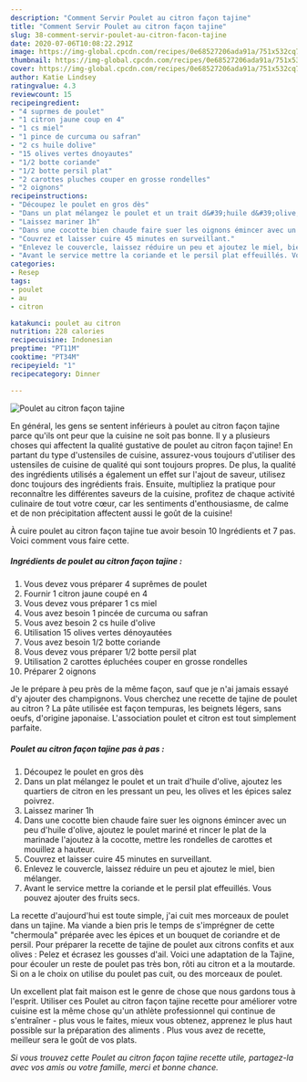 ```yaml
---
description: "Comment Servir Poulet au citron façon tajine"
title: "Comment Servir Poulet au citron façon tajine"
slug: 38-comment-servir-poulet-au-citron-facon-tajine
date: 2020-07-06T10:08:22.291Z
image: https://img-global.cpcdn.com/recipes/0e68527206ada91a/751x532cq70/poulet-au-citron-facon-tajine-photo-principale-de-la-recette.jpg
thumbnail: https://img-global.cpcdn.com/recipes/0e68527206ada91a/751x532cq70/poulet-au-citron-facon-tajine-photo-principale-de-la-recette.jpg
cover: https://img-global.cpcdn.com/recipes/0e68527206ada91a/751x532cq70/poulet-au-citron-facon-tajine-photo-principale-de-la-recette.jpg
author: Katie Lindsey
ratingvalue: 4.3
reviewcount: 15
recipeingredient:
- "4 suprmes de poulet"
- "1 citron jaune coup en 4"
- "1 cs miel"
- "1 pince de curcuma ou safran"
- "2 cs huile dolive"
- "15 olives vertes dnoyautes"
- "1/2 botte coriande"
- "1/2 botte persil plat"
- "2 carottes pluches couper en grosse rondelles"
- "2 oignons"
recipeinstructions:
- "Découpez le poulet en gros dès"
- "Dans un plat mélangez le poulet et un trait d&#39;huile d&#39;olive, ajoutez les quartiers de citron en les pressant un peu, les olives et les épices salez poivrez."
- "Laissez mariner 1h"
- "Dans une cocotte bien chaude faire suer les oignons émincer avec un peu d&#39;huile d&#39;olive, ajoutez le poulet mariné et rincer le plat de la marinade l&#39;ajoutez à la cocotte, mettre les rondelles de carottes et mouillez a hauteur."
- "Couvrez et laisser cuire 45 minutes en surveillant."
- "Enlevez le couvercle, laissez réduire un peu et ajoutez le miel, bien mélanger."
- "Avant le service mettre la coriande et le persil plat effeuillés. Vous pouvez ajouter des fruits secs."
categories:
- Resep
tags:
- poulet
- au
- citron

katakunci: poulet au citron 
nutrition: 228 calories
recipecuisine: Indonesian
preptime: "PT11M"
cooktime: "PT34M"
recipeyield: "1"
recipecategory: Dinner

---
```



![Poulet au citron façon tajine](https://img-global.cpcdn.com/recipes/0e68527206ada91a/751x532cq70/poulet-au-citron-facon-tajine-photo-principale-de-la-recette.jpg)

En général, les gens se sentent inférieurs à poulet au citron façon tajine parce qu'ils ont peur que la cuisine ne soit pas bonne. Il y a plusieurs choses qui affectent la qualité gustative de poulet au citron façon tajine! En partant du type d'ustensiles de cuisine, assurez-vous toujours d'utiliser des ustensiles de cuisine de qualité qui sont toujours propres. De plus, la qualité des ingrédients utilisés a également un effet sur l'ajout de saveur, utilisez donc toujours des ingrédients frais. Ensuite, multipliez la pratique pour reconnaître les différentes saveurs de la cuisine, profitez de chaque activité culinaire de tout votre cœur, car les sentiments d'enthousiasme, de calme et de non précipitation affectent aussi le goût de la cuisine!

<!--inarticleads1-->

À cuire poulet au citron façon tajine tue avoir besoin 10 Ingrédients et 7 pas. Voici comment vous faire cette.

##### Ingrédients de poulet au citron façon tajine :

1. Vous devez vous préparer 4 suprêmes de poulet
1. Fournir 1 citron jaune coupé en 4
1. Vous devez vous préparer 1 cs miel
1. Vous avez besoin 1 pincée de curcuma ou safran
1. Vous avez besoin 2 cs huile d&#39;olive
1. Utilisation 15 olives vertes dénoyautées
1. Vous avez besoin 1/2 botte coriande
1. Vous devez vous préparer 1/2 botte persil plat
1. Utilisation 2 carottes épluchées couper en grosse rondelles
1. Préparer 2 oignons


Je le prépare à peu près de la même façon, sauf que je n&#39;ai jamais essayé d&#39;y ajouter des champignons. Vous cherchez une recette de tajine de poulet au citron ? La pâte utilisée est façon tempuras, les beignets légers, sans oeufs, d&#39;origine japonaise. L&#39;association poulet et citron est tout simplement parfaite. 

<!--inarticleads2-->

##### Poulet au citron façon tajine pas à pas :

1. Découpez le poulet en gros dès
1. Dans un plat mélangez le poulet et un trait d&#39;huile d&#39;olive, ajoutez les quartiers de citron en les pressant un peu, les olives et les épices salez poivrez.
1. Laissez mariner 1h
1. Dans une cocotte bien chaude faire suer les oignons émincer avec un peu d&#39;huile d&#39;olive, ajoutez le poulet mariné et rincer le plat de la marinade l&#39;ajoutez à la cocotte, mettre les rondelles de carottes et mouillez a hauteur.
1. Couvrez et laisser cuire 45 minutes en surveillant.
1. Enlevez le couvercle, laissez réduire un peu et ajoutez le miel, bien mélanger.
1. Avant le service mettre la coriande et le persil plat effeuillés. Vous pouvez ajouter des fruits secs.


La recette d&#39;aujourd&#39;hui est toute simple, j&#39;ai cuit mes morceaux de poulet dans un tajine. Ma viande a bien pris le temps de s&#39;imprégner de cette &#34;chermoula&#34; préparée avec les épices et un bouquet de coriandre et de persil. Pour préparer la recette de tajine de poulet aux citrons confits et aux olives : Pelez et écrasez les gousses d&#39;ail. Voici une adaptation de la Tajine, pour écouler un reste de poulet pas très bon, rôti au citron et a la moutarde. Si on a le choix on utilise du poulet pas cuit, ou des morceaux de poulet. 

<!--inarticleads1-->

<p>
Un excellent plat fait maison est le genre de chose que nous gardons tous à l'esprit. Utiliser ces Poulet au citron façon tajine recette pour améliorer votre cuisine est la même chose qu'un athlète professionnel qui continue de s'entraîner - plus vous le faites, mieux vous obtenez, apprenez le plus haut possible sur la préparation des aliments . Plus vous avez de recette, meilleur sera le goût de vos plats.
</p>

<p>
<i>Si vous trouvez cette Poulet au citron façon tajine recette utile, partagez-la avec vos amis ou votre famille, merci et bonne chance.</i>
</p>
